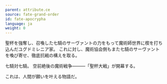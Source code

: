 ```yaml
---
parent: attribute.ce
source: fate-grand-order
id: fate-apocrypha
language: ja
weight: 0
---
```


聖杯を強奪し、召喚した七騎のサーヴァントの力をもって魔術師世界に楔を打ち込んだユグドミレニア家。
これに対し、魔術協会側もまた七騎のサーヴァントを喚び寄せ、徹底抗戦の構えを取る。

七騎対七騎。
空前絶後の魔術戦争―――「聖杯大戦」が開幕する。

これは、人間が願いを叶える物語だ。
